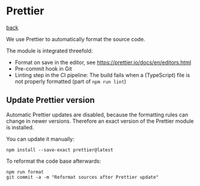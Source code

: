 # Prettier

[back](../README.md)

We use Prettier to automatically format the source code.

The module is integrated threefold:

- Format on save in the editor, see https://prettier.io/docs/en/editors.html
- Pre-commit hook in Git
- Linting step in the CI pipeline: The build fails when a (TypeScript) file is not properly formatted (part of `npm run lint`)

## Update Prettier version

Automatic Prettier updates are disabled, because the formatting rules can change in newer versions. Therefore an exact version of the Prettier module is installed.

You can update it manually:

```
npm install --save-exact prettier@latest
```

To reformat the code base afterwards:

```
npm run format
git commit -a -m "Reformat sources after Prettier update"
```
